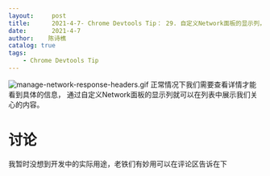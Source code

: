 ```yaml
---
layout:     post
title:      2021-4-7- Chrome Devtools Tip： 29. 自定义Network面板的显示列，展示我们关心的响应头
date:       2021-4-7
author:    陈诗樵
catalog: true
tags:
    - Chrome Devtools Tip
---
```


![manage-network-response-headers.gif](https://upload-images.jianshu.io/upload_images/8156292-73a4ae427d244218.gif?imageMogr2/auto-orient/strip)
正常情况下我们需要查看详情才能看到具体的信息，
通过自定义Network面板的显示列就可以在列表中展示我们关心的内容。
# 讨论
我暂时没想到开发中的实际用途，老铁们有妙用可以在评论区告诉在下
